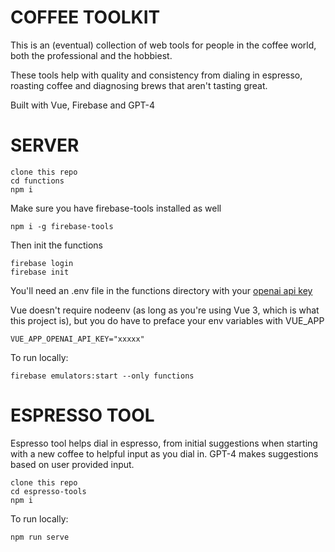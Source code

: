 # COFFEE TOOLKIT

This is an (eventual) collection of web tools for people in the coffee world, both the professional and the hobbiest.

These tools help with quality and consistency from dialing in espresso, roasting coffee and diagnosing brews that aren't tasting great.

Built with Vue, Firebase and GPT-4

# SERVER

```
clone this repo
cd functions
npm i
```
Make sure you have firebase-tools installed as well
```
npm i -g firebase-tools
```
Then init the functions
```
firebase login
firebase init
```
You'll need an .env file in the functions directory with your [openai api key](https://platform.openai.com/account/api-keys)

Vue doesn't require nodeenv (as long as you're using Vue 3, which is what this project is), but you do have to preface your env variables with VUE_APP
```
VUE_APP_OPENAI_API_KEY="xxxxx"
```
To run locally:
```
firebase emulators:start --only functions
```

# ESPRESSO TOOL
Espresso tool helps dial in espresso, from initial suggestions when starting with a new coffee to helpful input as you dial in. GPT-4 makes suggestions based on user provided input.

```
clone this repo
cd espresso-tools
npm i
```
To run locally:
```
npm run serve
```
